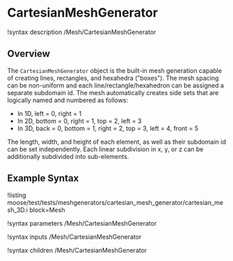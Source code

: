 # CartesianMeshGenerator

!syntax description /Mesh/CartesianMeshGenerator

## Overview

The `CartesianMeshGenerator` object is the built-in mesh generation capable of creating lines, rectangles, and hexahedra ("boxes").
The mesh spacing can be non-uniform and each line/rectangle/hexahedron can be assigned a separate subdomain id.
The mesh automatically creates side sets that are logically named and numbered as follows:

- In 1D, left = 0, right = 1
- In 2D, bottom = 0, right = 1, top = 2, left = 3
- In 3D, back = 0, bottom = 1, right = 2, top = 3, left = 4, front = 5

The length, width, and height of each element, as well as their subdomain id can be set independently.
Each linear subdivision in x, y, or z can be additionally subdivided into sub-elements.

## Example Syntax

!listing moose/test/tests/meshgenerators/cartesian_mesh_generator/cartesian_mesh_3D.i
         block=Mesh

!syntax parameters /Mesh/CartesianMeshGenerator

!syntax inputs /Mesh/CartesianMeshGenerator

!syntax children /Mesh/CartesianMeshGenerator
